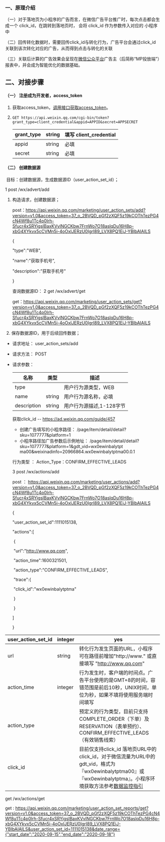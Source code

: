 ### 一、原理介绍

（一）对于落地页为小程序的广告而言，在微信广告平台推广时，每次点击都会生成一个 click_id，在跳转到落地页时， 会将 click_id 作为参数传入对应的 小程序 中

（二）回传转化数据时，需要回传click_id与转化行为，广告平台会通过click_id关联到该次转化对应的广告，从而得到点击与转化的关联

（三）关联后计算的广告效果会呈现在[微信公众平台](https://mp.weixin.qq.com/)广告主（后简称“MP投放端”）报表中，并会成为智能优化的数据基础。

## 二、对接步骤

#### （一） 注册成为开发者，access_token

1. 获取access_token，[调用接口获取access_token](https://developers.weixin.qq.com/miniprogram/dev/api-backend/open-api/access-token/auth.getAccessToken.html)。

2. ```text
   GET https://api.weixin.qq.com/cgi-bin/token?grant_type=client_credential&appid=APPID&secret=APPSECRET
   ```

   | grant_type | string | 填写 client_credential |
   | ---------- | ------ | ---------------------- |
   | appid      | string | 必填                   |
   | secret     | string | 必填                   |

   

#### （二） 创建数据源

​	目标：创建数据源，生成数据源ID（user_action_set_id）；

1 post  /wx/advert/add

 1. 构造请求，创建数据源；

    post：https://api.weixin.qq.com/marketing/user_action_sets/add?version=v1.0&access_token=37_o_2BVQD_pGf2zXQF5z19kCOThTezPG4cN4Wf8u1Tc4p0lrh-Sfucr4xSRYigsIBaxKVvlNGCKbw7FrnWo7O18aslqDu16H8p-xbG4XYkvx5cCVMn5i-4oOxIJERzU0IgrI89_LVX8PQ1EiJ-YBIbAIAILS

    {

      "type":"WEB",

      "name":"获取手机号",

      "description":"获取手机号"

    }

    查询数据源ID：  2 get /wx/advert/get

    get：https://api.weixin.qq.com/marketing/user_action_sets/get?version=v1.0&access_token=37_o_2BVQD_pGf2zXQF5z19kCOThTezPG4cN4Wf8u1Tc4p0lrh-Sfucr4xSRYigsIBaxKVvlNGCKbw7FrnWo7O18aslqDu16H8p-xbG4XYkvx5cCVMn5i-4oOxIJERzU0IgrI89_LVX8PQ1EiJ-YBIbAIAILS

​	2. 保存数据源ID，用于后续回传数据；

- 请求地址： user_action_sets/add

- 请求方法： POST

- 请求参数：

  | 名称        | 类型   | 描述                     |
  | ----------- | ------ | ------------------------ |
  | type        |        | 用户行为源类型，WEB      |
  | name        | string | 用户行为源名称，必填     |
  | description | string | 用户行为源描述,1-128字节 |

  

  获取click_id   -- https://ad.weixin.qq.com/guide/457

  - 创建广告填写的小程序路径：
    /page/item/detail/detail?sku=1077777&platform=1
  - 小程序路径加广告参数后示例地址：
    /page/item/detail/detail?sku=1077777&platform=1&gdt_vid=wx0ewinbalytpt ma00&weixinadinfo=20966864.wx0ewinbalytptma00.0.1

  行为类型 ： Action_Type：CONFIRM_EFFECTIVE_LEADS

  3 post  /wx/actions/add

  post ： https://api.weixin.qq.com/marketing/user_actions/add?version=v1.0&access_token=37_o_2BVQD_pGf2zXQF5z19kCOThTezPG4cN4Wf8u1Tc4p0lrh-Sfucr4xSRYigsIBaxKVvlNGCKbw7FrnWo7O18aslqDu16H8p-xbG4XYkvx5cCVMn5i-4oOxIJERzU0IgrI89_LVX8PQ1EiJ-YBIbAIAILS

  {

    "user_action_set_id":1111015138,

    "actions":[

  ​    {

  ​      "url":"http://www.qq.com",

  ​      "action_time":1600321501,

  ​      "action_type":"CONFIRM_EFFECTIVE_LEADS",

  ​      "trace":{

  ​        "click_id":"wx0ewinbalytptma"

  ​      }      

  ​    }

    ]

  }



| user_action_set_id | integer | yes                                                          |
| ------------------ | ------- | ------------------------------------------------------------ |
| url                | string  | 转化行为发生页面的URL，小程序可在路径前增加"http://www." 或直接填写 "http://www.qq.com" |
| action_time        | integer | 行为发生时，客户端的时间点。广告平台使用的是GMT+8的时间，容错范围是前后10秒，UNIX时间，单位为秒，如果不填将使用服务端时间填写 |
| action_type        |         | 预定义的行为类型，目前只支持COMPLETE_ORDER（下单）及RESERVATION（表单预约）、CONFIRM_EFFECTIVE_LEADS（有效销售线索） |
| click_id           |         | 目前仅支持click_id 落地页URL中的click_id，对于微信流量为URL中的gdt_vid，格式为『wx0ewinbalytptma00』或『wx0ewinbalytptma』。小程序环境获取方法参考[数据监控指引](https://ad.weixin.qq.com/guide/679) |

get /wx/actions/get

get : https://api.weixin.qq.com/marketing/user_action_set_reports/get?version=v1.0&access_token=37_o_2BVQD_pGf2zXQF5z19kCOThTezPG4cN4Wf8u1Tc4p0lrh-Sfucr4xSRYigsIBaxKVvlNGCKbw7FrnWo7O18aslqDu16H8p-xbG4XYkvx5cCVMn5i-4oOxIJERzU0IgrI89_LVX8PQ1EiJ-YBIbAIAILS&user_action_set_id=1111015138&date_range={"start_date":"2020-09-15","end_date":"2020-09-18"}

